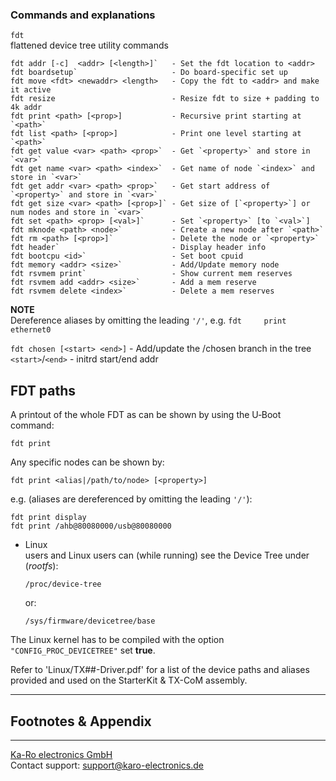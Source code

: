 ### Commands and explanations

`fdt`  
flattened device tree utility commands

```console
fdt addr [-c]  <addr> [<length>]`   - Set the fdt location to <addr>
fdt boardsetup`                     - Do board-specific set up
fdt move <fdt> <newaddr> <length>   - Copy the fdt to <addr> and make it active
fdt resize                          - Resize fdt to size + padding to 4k addr
fdt print <path> [<prop>]           - Recursive print starting at `<path>`
fdt list <path> [<prop>]            - Print one level starting at `<path>`
fdt get value <var> <path> <prop>`  - Get `<property>` and store in `<var>`
fdt get name <var> <path> <index>`  - Get name of node `<index>` and store in `<var>`
fdt get addr <var> <path> <prop>`   - Get start address of `<property>` and store in `<var>`
fdt get size <var> <path> [<prop>]` - Get size of [`<property>`] or num nodes and store in `<var>`
fdt set <path> <prop> [<val>]`      - Set `<property>` [to `<val>`]
fdt mknode <path> <node>`           - Create a new node after `<path>`
fdt rm <path> [<prop>]`             - Delete the node or `<property>`
fdt header`                         - Display header info
fdt bootcpu <id>`                   - Set boot cpuid
fdt memory <addr> <size>`           - Add/Update memory node
fdt rsvmem print`                   - Show current mem reserves
fdt rsvmem add <addr> <size>`       - Add a mem reserve
fdt rsvmem delete <index>`          - Delete a mem reserves
```

**NOTE**  
Dereference aliases by omitting the leading `'/'`, e.g. `fdt     print ethernet0`

`fdt chosen [<start> <end>]` - Add/update the /chosen branch in the tree
 `<start>`/`<end>` - initrd start/end addr

## FDT paths
A printout of the whole FDT as can be shown by using the U‑Boot command:

`fdt print`

Any specific nodes can be shown by:

`fdt print <alias|/path/to/node> [<property>]`

e.g. (aliases are dereferenced by omitting the leading `'/'`):

```console
fdt print display
fdt print /ahb@80080000/usb@80080000
```
* Linux  
  users and Linux users can (while running) see the Device Tree under
  (*rootfs*):

  `/proc/device-tree`  

  or:  

  `/sys/firmware/devicetree/base`

The Linux kernel has to be compiled with the option `"CONFIG_PROC_DEVICETREE"`
set **true**.

Refer to 'Linux/TX##-Driver.pdf' for a list of the device paths and aliases
provided and used on the StarterKit & TX-CoM assembly.

---
## Footnotes & Appendix

---
[Ka-Ro electronics GmbH](http://www.karo-electronics.de)  
Contact support: support@karo-electronics.de
